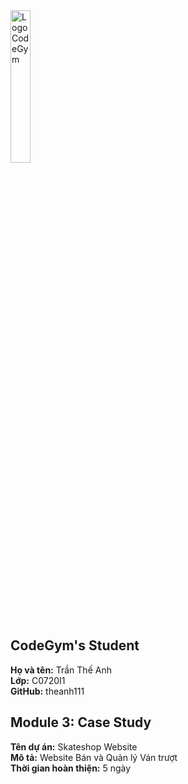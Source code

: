 <img src="https://codegym.vn/wp-content/uploads/2017/03/CodeGym-3-02-copy.jpg" width=25% margin-left="auto" margin-right="auto" alt="LogoCodeGym">
<h2>CodeGym's Student</h2>
<b>Họ và tên:</b> Trần Thế Anh
<br>
<b>Lớp:</b> C0720I1
<br>
<b>GitHub:</b> theanh111
<br>
<h2>Module 3: Case Study</h2>
<b>Tên dự án:</b> Skateshop Website
<br>
<b>Mô tả:</b> Website Bán và Quản lý Ván trượt
<br>
<b>Thời gian hoàn thiện:</b> 5 ngày
